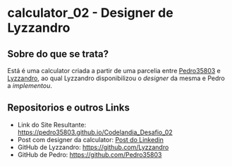 # calculator_02 - Designer de Lyzzandro

## Sobre do que se trata?

Está é uma calculator criada a partir de uma parcelia entre [Pedro35803](https://github.com/Pedro35803) e [Lyzzandro](https://github.com/Lyzzandro), ao qual Lyzzandro disponibilizou o *designer* da mesma e Pedro a *implementou*.

## Repositorios e outros Links

* Link do Site Resultante: https://pedro35803.github.io/Codelandia_Desafio_02
* Post com designer da calculator: [Post do Linkedin](https://www.linkedin.com/feed/update/urn:li:share:6958898392370438144?utm_source=linkedin_share&utm_medium=member_desktop_share&utm_content=post)
* GitHub de Lyzzandro: https://github.com/Lyzzandro
* GitHub de Pedro: https://github.com/Pedro35803